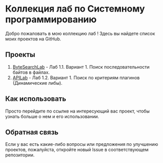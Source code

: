 # Коллекция лаб по Системному программированию

Добро пожаловать в мою коллекцию лаб ! Здесь вы найдете список моих проектов на GitHub.

## Проекты

1. [ByteSearchLab](https://github.com/17HIERARCH70/ByteSearchLab) - Лаб 1.1. Вариант 1. Поиск последовательности байтов в файлах.
2. [APILab](https://github.com/17HIERARCH70/Lab2OS) - Лаб 1.2. Вариант 1. Поиск по критериям плагинов (Динамические либы). 

## Как использовать

Просто перейдите по ссылке на интересующий вас проект, чтобы узнать больше о нем и его использовании.

## Обратная связь

Если у вас есть какие-либо вопросы или предложения по улучшению проектов, пожалуйста, откройте новый Issue в соответствующем репозитории.
